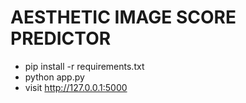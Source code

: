 # AESTHETIC IMAGE SCORE PREDICTOR

- pip install -r requirements.txt
- python app.py
- visit http://127.0.0.1:5000